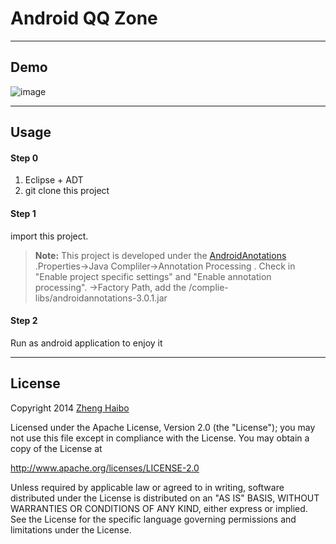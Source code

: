 Android QQ Zone
===================
----------
Demo
-------------

![image](https://github.com/nuptboyzhb/XListViewQzone/blob/master/demo/demo.png)

----------


Usage
-------------------


#### <i class="icon-refresh"></i> Step 0

1. Eclipse + ADT
2. git clone this project

#### <i class="icon-refresh"></i> Step 1

import this project.

> **Note:** This project is developed under the [AndroidAnotations](https://github.com/excilys/androidannotations) .Properties->Java Compliler->Annotation Processing . Check in "Enable project specific settings" and "Enable annotation processing". ->Factory Path, add the /complie-libs/androidannotations-3.0.1.jar

#### <i class="icon-refresh"></i> Step 2

Run as android application to enjoy it

----------


License
-------------

Copyright 2014  [Zheng Haibo](https://github.com/nuptboyzhb/)

Licensed under the Apache License, Version 2.0 (the "License");
you may not use this file except in compliance with the License.
You may obtain a copy of the License at

   http://www.apache.org/licenses/LICENSE-2.0

Unless required by applicable law or agreed to in writing, software
distributed under the License is distributed on an "AS IS" BASIS,
WITHOUT WARRANTIES OR CONDITIONS OF ANY KIND, either express or implied.
See the License for the specific language governing permissions and
limitations under the License.